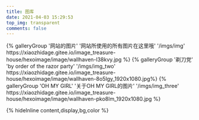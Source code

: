 ```yaml
---
title: 图库
date: 2021-04-03 15:29:53
top_img: transparent
comments: false
---
```



<div class="gallery-group-main">
{% galleryGroup '网站的图片' '网站所使用的所有图片在这里哦' '/imgs/img' https://xiaozhidage.gitee.io/image_treasure-house/hexoimage/image/wallhaven-l38kvy.jpg %}
{% galleryGroup '剃刀党' 'by order of the razor party' '/imgs/img_two' https://xiaozhidage.gitee.io/image_treasure-house/hexoimage/image/wallhaven-8o5lgy_1920x1080.jpg%}
{% galleryGroup 'OH MY GIRL' '关于OH MY GIRL的图片' '/imgs/img_three' https://xiaozhidage.gitee.io/image_treasure-house/hexoimage/image/wallhaven-pko8lm_1920x1080.jpg %}
</div>






{% hideInline content,display,bg,color %}

